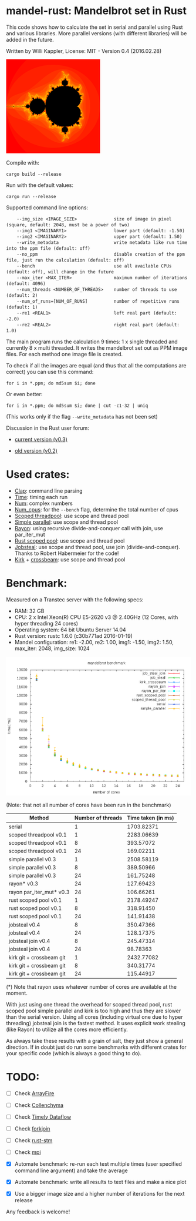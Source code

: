# mandel-rust: Mandelbrot set in Rust

This code shows how to calculate the set in serial and parallel using Rust and various libraries.
More parallel versions (with different libraries) will be added in the future.

Written by Willi Kappler, License: MIT - Version 0.4 (2016.02.28)

![mandelbrot set](mandel.png)


Compile with:

    cargo build --release

Run with the default values:

    cargo run --release

Supported command line options:

        --img_size <IMAGE_SIZE>              size of image in pixel (square, default: 2048, must be a power of two)
        --img1 <IMAGINARY1>                  lower part (default: -1.50)
        --img2 <IMAGINARY2>                  upper part (default: 1.50)
        --write_metadata                     write metadata like run time into the ppm file (default: off)
        --no_ppm                             disable creation of the ppm file, just run the calculation (default: off)
        --bench                              use all available CPUs (default: off), will change in the future
        --max_iter <MAX_ITER>                maximum number of iterations (default: 4096)
        --num_threads <NUMBER_OF_THREADS>    number of threads to use (default: 2)
        --num_of_runs=[NUM_OF_RUNS]          number of repetitive runs (default: 1)
        --re1 <REAL1>                        left real part (default: -2.0)
        --re2 <REAL2>                        right real part (default: 1.0)

The main program runs the calculation 9 times: 1 x single threaded and currently 8 x multi threaded.
It writes the mandelbrot set out as PPM image files. For each method one image file is created.

To check if all the images are equal (and thus that all the computations are correct) you can use this command:

    for i in *.ppm; do md5sum $i; done

Or even better:

    for i in *.ppm; do md5sum $i; done | cut -c1-32 | uniq

(This works only if the flag `--write_metadata` has not been set)

Discussion in the Rust user forum:

- [current version (v0.3)](https://users.rust-lang.org/t/mandel-rust-v0-3-more-crates-more-options/4468)

- [old version (v0.2)](https://users.rust-lang.org/t/new-version-of-mandel-rust-uses-rayon-added-benchmark/4403)



# Used crates:
- [Clap](https://github.com/kbknapp/clap-rs): command line parsing
- [Time](https://github.com/rust-lang-deprecated/time): timing each run
- [Num](https://github.com/rust-num/num): complex numbers
- [Num_cpus](https://github.com/seanmonstar/num_cpus): for the `--bench` flag, determine the total number of cpus
- [Scoped threadpool](https://github.com/Kimundi/scoped-threadpool-rs): use scope and thread pool
- [Simple parallel](https://github.com/huonw/simple_parallel): use scope and thread pool
- [Rayon](https://github.com/nikomatsakis/rayon): using recursive divide-and-conquer call with join, use par_iter_mut
- [Rust scoped pool](https://github.com/reem/rust-scoped-pool): use scope and thread pool
- [Jobsteal](https://github.com/rphmeier/jobsteal): use scope and thread pool, use join (divide-and-conquer). Thanks to Robert Habermeier for the code!
- [Kirk](https://github.com/kinghajj/kirk) + [crossbeam](https://github.com/aturon/crossbeam): use scope and thread pool

# Benchmark:
Measured on a Transtec server with the following specs:
- RAM: 32 GB
- CPU: 2 x Intel Xeon(R) CPU E5-2620 v3 @ 2.40GHz (12 Cores, with hyper threading 24 cores)
- Operating system: 64 bit Ubuntu Server 14.04
- Rust version: rustc 1.6.0 (c30b771ad 2016-01-19)
- Mandel configuration: re1: -2.00, re2: 1.00, img1: -1.50, img2: 1.50, max_iter: 2048, img_size: 1024


![mandelbrot benchmark plot](plot/mandel_bench.png)


(Note: that not all number of cores have been run in the benchmark)

Method | Number of threads | Time taken (in ms)
-------|-------------------|------------------------
serial | 1 | 1703.82371
scoped threadpool v0.1 | 1 | 2283.06639
scoped threadpool v0.1 | 8 | 393.57072
scoped threadpool v0.1 | 24 | 169.02211
simple parallel v0.3 | 1 | 2508.58119
simple parallel v0.3 | 8 | 389.50966
simple parallel v0.3 | 24 | 161.75248
rayon* v0.3 | 24 | 127.69423
rayon par_iter_mut* v0.3 | 24 | 106.66261
rust scoped pool v0.1 | 1 | 2178.49247
rust scoped pool v0.1 | 8 | 318.91450
rust scoped pool v0.1 | 24 | 141.91438
jobsteal v0.4 | 8 | 350.47366
jobsteal v0.4 | 24 | 128.17375
jobsteal join v0.4 | 8 | 245.47314
jobsteal join v0.4 | 24 | 98.78363
kirk git + crossbeam git | 1 | 2432.77082
kirk git + crossbeam git | 8 | 340.31774
kirk git + crossbeam git | 24 | 115.44917

(*) Note that rayon uses whatever number of cores are available at the moment.

With just using one thread the overhead for scoped thread pool, rust scoped pool simple parallel and kirk is too high and thus they are slower than the serial version.
Using all cores (including virtual one due to hyper threading) jobsteal join is the fastest method. It uses explicit work stealing (like Rayon) to utilize all the cores more efficiently.

As always take these results with a grain of salt, they just show a general direction.
If in doubt just do run some benchmarks with different crates for your specific code (which is always a good thing to do).

# TODO:
- [ ] Check [ArrayFire](https://github.com/arrayfire/arrayfire-rust)
- [ ] Check [Collenchyma](https://github.com/autumnai/collenchyma)
- [ ] Check [Timely Dataflow](https://github.com/frankmcsherry/timely-dataflow)
- [ ] Check [forkjoin](https://github.com/faern/forkjoin)
- [ ] Check [rust-stm](https://github.com/Marthog/rust-stm)
- [ ] Check [mpi](https://github.com/bsteinb/rsmpi)

- [x] Automate benchmark: re-run each test multiple times (user specified command line argument) and take the average
- [x] Automate benchmark: write all results to text files and make a nice plot

- [x] Use a bigger image size and a higher number of iterations for the next release

Any feedback is welcome!
